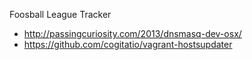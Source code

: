Foosball League Tracker

- http://passingcuriosity.com/2013/dnsmasq-dev-osx/
- https://github.com/cogitatio/vagrant-hostsupdater

